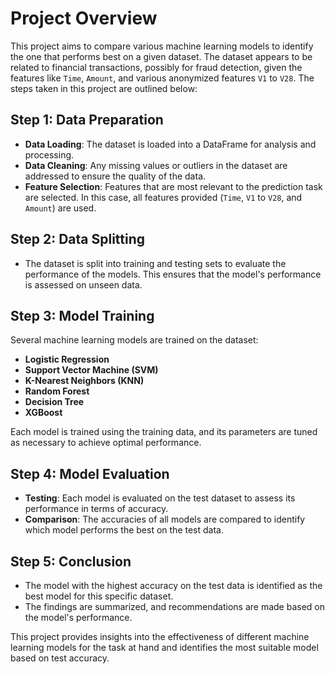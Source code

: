 # Project Overview

This project aims to compare various machine learning models to identify the one that performs best on a given dataset. The dataset appears to be related to financial transactions, possibly for fraud detection, given the features like `Time`, `Amount`, and various anonymized features `V1` to `V28`. The steps taken in this project are outlined below:

## Step 1: Data Preparation
- **Data Loading**: The dataset is loaded into a DataFrame for analysis and processing.
- **Data Cleaning**: Any missing values or outliers in the dataset are addressed to ensure the quality of the data.
- **Feature Selection**: Features that are most relevant to the prediction task are selected. In this case, all features provided (`Time`, `V1` to `V28`, and `Amount`) are used.

## Step 2: Data Splitting
- The dataset is split into training and testing sets to evaluate the performance of the models. This ensures that the model's performance is assessed on unseen data.

## Step 3: Model Training
Several machine learning models are trained on the dataset:
- **Logistic Regression**
- **Support Vector Machine (SVM)**
- **K-Nearest Neighbors (KNN)**
- **Random Forest**
- **Decision Tree**
- **XGBoost**

Each model is trained using the training data, and its parameters are tuned as necessary to achieve optimal performance.

## Step 4: Model Evaluation
- **Testing**: Each model is evaluated on the test dataset to assess its performance in terms of accuracy.
- **Comparison**: The accuracies of all models are compared to identify which model performs the best on the test data.

## Step 5: Conclusion
- The model with the highest accuracy on the test data is identified as the best model for this specific dataset.
- The findings are summarized, and recommendations are made based on the model's performance.

This project provides insights into the effectiveness of different machine learning models for the task at hand and identifies the most suitable model based on test accuracy.
